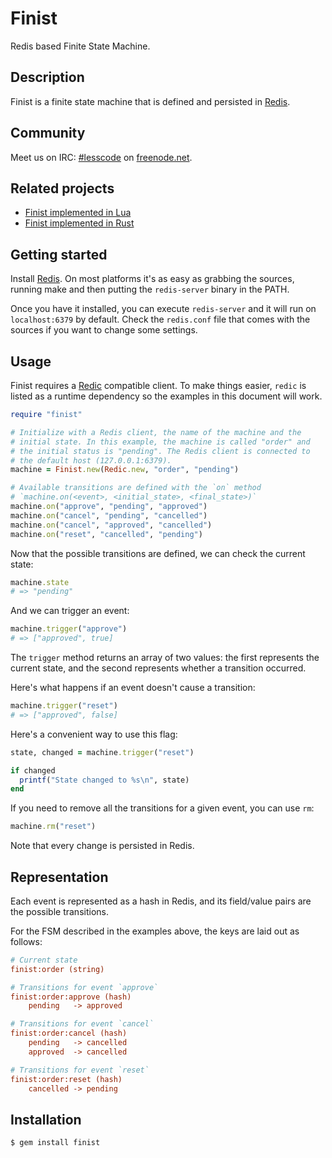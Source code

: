 Finist
======

Redis based Finite State Machine.

Description
-----------

Finist is a finite state machine that is defined and persisted in
[Redis][redis].

Community
---------

Meet us on IRC: [#lesscode](irc://chat.freenode.net/#lesscode) on
[freenode.net](http://freenode.net/).

Related projects
----------------

* [Finist implemented in Lua][finist.lua]
* [Finist implemented in Rust][finist.rust]

Getting started
---------------

Install [Redis][redis]. On most platforms it's as easy as grabbing
the sources, running make and then putting the `redis-server` binary
in the PATH.

Once you have it installed, you can execute `redis-server` and it
will run on `localhost:6379` by default. Check the `redis.conf`
file that comes with the sources if you want to change some settings.

Usage
-----

Finist requires a [Redic][redic] compatible client. To make things
easier, `redic` is listed as a runtime dependency so the examples
in this document will work.

```ruby
require "finist"

# Initialize with a Redis client, the name of the machine and the
# initial state. In this example, the machine is called "order" and
# the initial status is "pending". The Redis client is connected to
# the default host (127.0.0.1:6379).
machine = Finist.new(Redic.new, "order", "pending")

# Available transitions are defined with the `on` method
# `machine.on(<event>, <initial_state>, <final_state>)`
machine.on("approve", "pending", "approved")
machine.on("cancel", "pending", "cancelled")
machine.on("cancel", "approved", "cancelled")
machine.on("reset", "cancelled", "pending")
```

Now that the possible transitions are defined, we can check the
current state:

```ruby
machine.state
# => "pending"
```

And we can trigger an event:

```ruby
machine.trigger("approve")
# => ["approved", true]
```

The `trigger` method returns an array of two values: the first
represents the current state, and the second represents whether
a transition occurred.

Here's what happens if an event doesn't cause a transition:

```ruby
machine.trigger("reset")
# => ["approved", false]
```

Here's a convenient way to use this flag:

```ruby
state, changed = machine.trigger("reset")

if changed
  printf("State changed to %s\n", state)
end
```

If you need to remove all the transitions for a given event, you
can use `rm`:

```ruby
machine.rm("reset")
```

Note that every change is persisted in Redis.

Representation
--------------

Each event is represented as a hash in Redis, and its field/value
pairs are the possible transitions.

For the FSM described in the examples above, the keys are laid out
as follows:

```ini
# Current state
finist:order (string)

# Transitions for event `approve`
finist:order:approve (hash)
	pending   -> approved

# Transitions for event `cancel`
finist:order:cancel (hash)
	pending   -> cancelled
	approved  -> cancelled

# Transitions for event `reset`
finist:order:reset (hash)
	cancelled -> pending
```

Installation
------------

```
$ gem install finist
```

[redis]: http://redis.io
[redic]: https://github.com/amakawa/redic
[finist.lua]: https://github.com/soveran/finist.lua
[finist.rust]: https://github.com/badboy/finist
